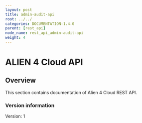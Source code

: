 ```yaml
---
layout: post
title: admin-audit-api
root: ../../
categories: DOCUMENTATION-1.4.0
parent: [rest_api]
node_name: rest_api_admin-audit-api
weight: 4
---
```


# ALIEN 4 Cloud API

## Overview
This section contains documentation of Alien 4 Cloud REST API.

### Version information
Version: 1

